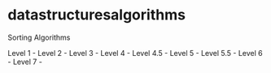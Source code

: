 # datastructuresalgorithms

Sorting Algorithms

Level 1 - 
Level 2 - 
Level 3 -
Level 4 -
Level 4.5 - 
Level 5 -
Level 5.5 -
Level 6 - 
Level 7 -
